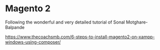 # Magento 2

Following the wonderful and very detailed tutorial of Sonal Motghare-Balpande 

https://www.thecoachsmb.com/6-steps-to-install-magento2-on-xampp-windows-using-composer/
